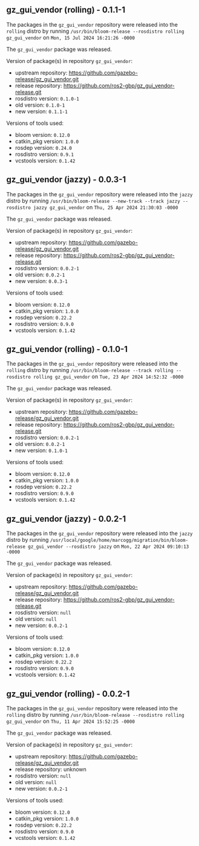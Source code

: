 ## gz_gui_vendor (rolling) - 0.1.1-1

The packages in the `gz_gui_vendor` repository were released into the `rolling` distro by running `/usr/bin/bloom-release --rosdistro rolling gz_gui_vendor` on `Mon, 15 Jul 2024 16:21:26 -0000`

The `gz_gui_vendor` package was released.

Version of package(s) in repository `gz_gui_vendor`:

- upstream repository: https://github.com/gazebo-release/gz_gui_vendor.git
- release repository: https://github.com/ros2-gbp/gz_gui_vendor-release.git
- rosdistro version: `0.1.0-1`
- old version: `0.1.0-1`
- new version: `0.1.1-1`

Versions of tools used:

- bloom version: `0.12.0`
- catkin_pkg version: `1.0.0`
- rosdep version: `0.24.0`
- rosdistro version: `0.9.1`
- vcstools version: `0.1.42`


## gz_gui_vendor (jazzy) - 0.0.3-1

The packages in the `gz_gui_vendor` repository were released into the `jazzy` distro by running `/usr/bin/bloom-release --new-track --track jazzy --rosdistro jazzy gz_gui_vendor` on `Thu, 25 Apr 2024 21:30:03 -0000`

The `gz_gui_vendor` package was released.

Version of package(s) in repository `gz_gui_vendor`:

- upstream repository: https://github.com/gazebo-release/gz_gui_vendor.git
- release repository: https://github.com/ros2-gbp/gz_gui_vendor-release.git
- rosdistro version: `0.0.2-1`
- old version: `0.0.2-1`
- new version: `0.0.3-1`

Versions of tools used:

- bloom version: `0.12.0`
- catkin_pkg version: `1.0.0`
- rosdep version: `0.22.2`
- rosdistro version: `0.9.0`
- vcstools version: `0.1.42`


## gz_gui_vendor (rolling) - 0.1.0-1

The packages in the `gz_gui_vendor` repository were released into the `rolling` distro by running `/usr/bin/bloom-release --track rolling --rosdistro rolling gz_gui_vendor` on `Tue, 23 Apr 2024 14:52:32 -0000`

The `gz_gui_vendor` package was released.

Version of package(s) in repository `gz_gui_vendor`:

- upstream repository: https://github.com/gazebo-release/gz_gui_vendor.git
- release repository: https://github.com/ros2-gbp/gz_gui_vendor-release.git
- rosdistro version: `0.0.2-1`
- old version: `0.0.2-1`
- new version: `0.1.0-1`

Versions of tools used:

- bloom version: `0.12.0`
- catkin_pkg version: `1.0.0`
- rosdep version: `0.22.2`
- rosdistro version: `0.9.0`
- vcstools version: `0.1.42`


## gz_gui_vendor (jazzy) - 0.0.2-1

The packages in the `gz_gui_vendor` repository were released into the `jazzy` distro by running `/usr/local/google/home/marcogg/migration/bin/bloom-release gz_gui_vendor --rosdistro jazzy` on `Mon, 22 Apr 2024 09:10:13 -0000`

The `gz_gui_vendor` package was released.

Version of package(s) in repository `gz_gui_vendor`:

- upstream repository: https://github.com/gazebo-release/gz_gui_vendor.git
- release repository: https://github.com/ros2-gbp/gz_gui_vendor-release.git
- rosdistro version: `null`
- old version: `null`
- new version: `0.0.2-1`

Versions of tools used:

- bloom version: `0.12.0`
- catkin_pkg version: `1.0.0`
- rosdep version: `0.22.2`
- rosdistro version: `0.9.0`
- vcstools version: `0.1.42`


## gz_gui_vendor (rolling) - 0.0.2-1

The packages in the `gz_gui_vendor` repository were released into the `rolling` distro by running `/usr/bin/bloom-release --rosdistro rolling gz_gui_vendor` on `Thu, 11 Apr 2024 15:52:25 -0000`

The `gz_gui_vendor` package was released.

Version of package(s) in repository `gz_gui_vendor`:

- upstream repository: https://github.com/gazebo-release/gz_gui_vendor.git
- release repository: unknown
- rosdistro version: `null`
- old version: `null`
- new version: `0.0.2-1`

Versions of tools used:

- bloom version: `0.12.0`
- catkin_pkg version: `1.0.0`
- rosdep version: `0.22.2`
- rosdistro version: `0.9.0`
- vcstools version: `0.1.42`


